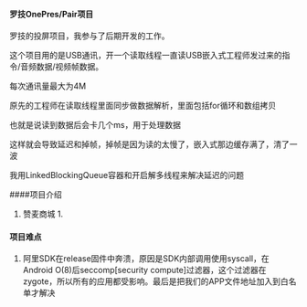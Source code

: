 #### 罗技OnePres/Pair项目

罗技的投屏项目，我参与了后期开发的工作。

这个项目用的是USB通讯，开一个读取线程一直读USB嵌入式工程师发过来的指令/音频数据/视频帧数据。

每次通讯量最大为4M

原先的工程师在读取线程里面同步做数据解析，里面包括for循环和数组拷贝

也就是说读到数据后会卡几个ms，用于处理数据

这样就会导致延迟和掉帧，掉帧是因为读的太慢了，嵌入式那边缓存满了，清了一波

我用LinkedBlockingQueue容器和开启解多线程来解决延迟的问题

####项目介绍

1. 赞麦商城
   1. 

#### 项目难点

1. 阿里SDK在release固件中奔溃，原因是SDK内部调用使用syscall，在Android O(8)后seccomp[security compute]过滤器，这个过滤器在zygote，所以所有的应用都受影响。最后是把我们的APP文件地址加入到白名单才解决